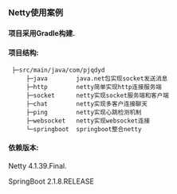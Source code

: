 ### Netty使用案例

#### 项目采用Gradle构建.

#### 项目结构:
 ```
  ├─src/main/java/com/pjqdyd
      ├─java        java.net包实现socket发送消息
      ├─http        netty简单实现http连接服务端
      ├─socket      netty实现socket服务端和客户端
      ├─chat        netty实现多客户连接聊天
      ├─ping        netty实现心跳检测机制
      ├─websocket   netty实现websocket连接
      └─springboot  springboot整合netty
 ```


#### 依赖版本:
  Netty       4.1.39.Final.
  
  SpringBoot  2.1.8.RELEASE
